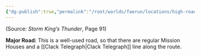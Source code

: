 ```yaml
---
{"dg-publish":true,"permalink":"/root/worlds/faerun/locations/high-road/"}
---
```


(Source: *Storm King’s Thunder*, Page 91)

**Major Road:** This is a well-used road, so that there are regular Mission Houses and a [[Clack Telegraph\|Clack Telegraph]] line along the route.
